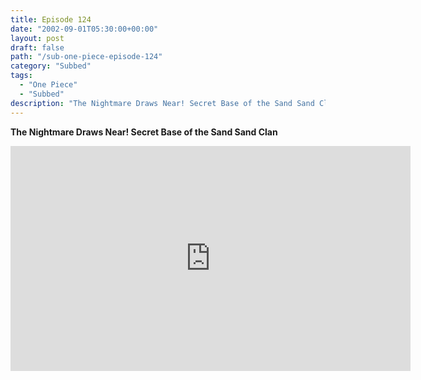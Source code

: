 ```yaml
---
title: Episode 124
date: "2002-09-01T05:30:00+00:00"
layout: post
draft: false
path: "/sub-one-piece-episode-124"
category: "Subbed"
tags:
  - "One Piece"
  - "Subbed"
description: "The Nightmare Draws Near! Secret Base of the Sand Sand Clan"
---
```


**The Nightmare Draws Near! Secret Base of the Sand Sand Clan**

<iframe width="640" height="360" src="https://www.rapidvideo.com/e/FXOROPQMQO" frameborder="0" marginwidth=0 marginheight=0 scrolling=no allowfullscreen></iframe>


